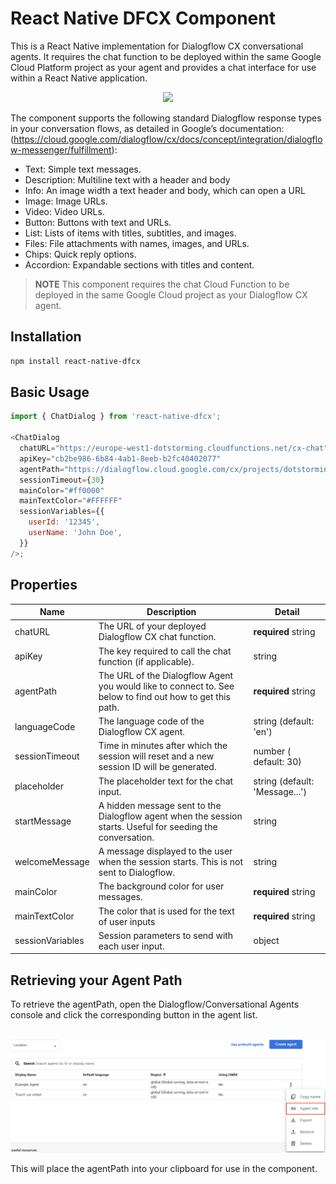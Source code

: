 # React Native DFCX Component

This is a React Native implementation for Dialogflow CX conversational agents. It requires the chat function to be deployed within the same Google Cloud Platform project as your agent and provides a chat interface for use within a React Native application.

<p align="center">
  <img src="../readme-images/preview.gif" width="300"/>
</p>

The component supports the following standard Dialogflow response types in your conversation flows, as detailed in Google’s documentation: (https://cloud.google.com/dialogflow/cx/docs/concept/integration/dialogflow-messenger/fulfillment):

- Text: Simple text messages.
- Description: Multiline text with a header and body
- Info: An image width a text header and body, which can open a URL
- Image: Image URLs.
- Video: Video URLs.
- Button: Buttons with text and URLs.
- List: Lists of items with titles, subtitles, and images.
- Files: File attachments with names, images, and URLs.
- Chips: Quick reply options.
- Accordion: Expandable sections with titles and content.

> **NOTE** This component requires the chat Cloud Function to be deployed in the same Google Cloud project as your Dialogflow CX agent.

## Installation

```sh
npm install react-native-dfcx
```

## Basic Usage

```js
import { ChatDialog } from 'react-native-dfcx';

<ChatDialog
  chatURL="https://europe-west1-dotstorming.cloudfunctions.net/cx-chat"
  apiKey="cb2be986-6b84-4ab1-8eeb-b2fc40402077"
  agentPath="https://dialogflow.cloud.google.com/cx/projects/dotstorming/locations/global/agents/4459aa96-eebe-4419-8d28-77207f442165"
  sessionTimeout={30}
  mainColor="#ff0000"
  mainTextColor="#FFFFFF"
  sessionVariables={{
    userId: '12345',
    userName: 'John Doe',
  }}
/>;
```

## Properties

| Name             | Description                                                                                                 | Detail                         |
| ---------------- | ----------------------------------------------------------------------------------------------------------- | ------------------------------ |
| chatURL          | The URL of your deployed Dialogflow CX chat function.                                                       | **required** string            |
| apiKey           | The key required to call the chat function (if applicable).                                                 | string                         |
| agentPath        | The URL of the Dialogflow Agent you would like to connect to. See below to find out how to get this path.   | **required** string            |
| languageCode     | The language code of the Dialogflow CX agent.                                                               | string (default: 'en')         |
| sessionTimeout   | Time in minutes after which the session will reset and a new session ID will be generated.                  | number ( default: 30)          |
| placeholder      | The placeholder text for the chat input.                                                                    | string (default: 'Message...') |
| startMessage     | A hidden message sent to the Dialogflow agent when the session starts. Useful for seeding the conversation. | string                         |
| welcomeMessage   | A message displayed to the user when the session starts. This is not sent to Dialogflow.                    | string                         |
| mainColor        | The background color for user messages.                                                                     | **required** string            |
| mainTextColor    | The color that is used for the text of user inputs                                                          | **required** string            |
| sessionVariables | Session parameters to send with each user input.                                                            | object                         |

## Retrieving your Agent Path

To retrieve the agentPath, open the Dialogflow/Conversational Agents console and click the corresponding button in the agent list.

<p align="center">
  <br/>
  <img src="../readme-images/dfcx-agent.png" width="800px"/>
  <br/>
</p>

This will place the agentPath into your clipboard for use in the component.

